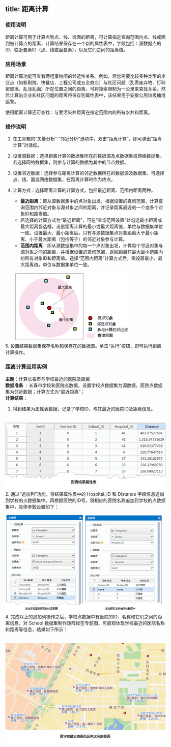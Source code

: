 title: 距离计算
---
   
### 使用说明
 
距离计算可用于计算点到点、线、或面的距离，可计算指定查询范围内点、线或面到被计算点的距离，计算结果保存在一个新的属性表中，字段包括：源数据点的ID，临近要素ID（点、线或面要素），以及它们之间的距离值。

### 应用场景  
  
距离计算功能可查看两组事物间的邻近性关系。例如，若您需要比较多种类型的企业点（如影剧院、快餐店、工程公司或五金商店）与社区问题（乱丢废弃物、打碎窗玻璃、乱涂乱画）所在位置之间的距离，可将搜索限制为一公里来查找关系。然后计算出企业和社区问题的距离将保存到属性表中，该结果用于安排公用垃圾桶或巡警。

使用距离计算还可查找：与受污染井距离在指定范围内的所有水井和距离。

### 操作说明


1. 在工具箱的“矢量分析”-“邻近分析”选项中，双击“距离计算”，即可弹出“距离计算”对话框。   
2. 设置源数据：选择距离计算的数据集所在的数据源及点数据集或网络数据集。若选择网络数据集，则参与计算的数据为其中的节点数据。   
3. 设置邻近数据：选择参与距离计算的邻近数据所在的数据源及数据集。可选择点、线、面或网络数据集，在距离计算时作为终点。  
4. 计算方式：选择距离计算的计算方式，包括最近距离、范围内距离两种。  
  
	- **最近距离**：即从源数据集中的点对象出发，根据设置的查询范围，计算查询范围内邻近对象与源对象之间的距离，并记录距离最近的一个或多个对象ID和距离值。  
	- 若选择的计算方式为“最近距离”，可在“查询范围设置”处勾选最小距离或最大距离复选框，设置距离计算的最小或最大距离值，单位与数据集单位一致。设置最大、最小距离后，只有与源数据集点对象距离大于最小距离、小于最大距离（包括等于）的邻近对象参与计算。
 	- **范围内距离**：即从源数据集中的每一个点对象出发，计算每个邻近对象与源对象之间的距离，并根据设置的查询范围，返回距离在最大最小范围内的所有对象ID和距离值。选择“范围内距离”计算方式后，需设置最小、最大距离值，单位与数据集单位一致。 
 
 　　![](img//Distance.png)   
5. 设置结果数据集保存名称和保存在的数据源。单击“执行”按钮，即可执行距离计算操作。
 

### 距离计算应用实例  
  
**主题**：计算长春市与学校最近的医院及距离   
**数据准备** ：长春市学校和医院点数据，设置学校点数据集为源数据，医院点数据集为邻近数据；计算方式为“最近距离”；  
**计算结果**：  
  
1.  得到结果为属性表数据，记录了学校ID、与其最近的医院ID及距离信息。

　　![](img//DistanceResult1.png)    
2. 通过“追加列”功能，将结果属性表中的 Hospital_ID 和 Distance 字段信息追加到学校的点数据集中。再根据医院的ID号，将相应的医院名称追加到学校的点数据集中，具体参数设置如下：  
  
   ![](img//AppendColums.png)    
4. 完成以上的追加列操作之后，学校点数据中有医院的ID、名称和它们之间的距离信息，对 School 数据集制作矩阵标签专题图，可直观体现学校最近的医院名称和距离等信息，结果如下所示：  
   
　　![](img//DistanceApplication4.png)      

